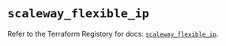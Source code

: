 # `scaleway_flexible_ip`

Refer to the Terraform Registory for docs: [`scaleway_flexible_ip`](https://registry.terraform.io/providers/scaleway/scaleway/2.39.0/docs/resources/flexible_ip).

